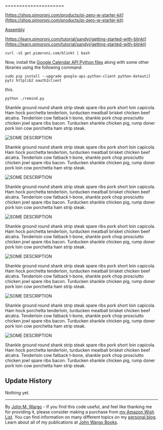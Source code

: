 
=====================

[https://shop.pimoroni.com/products/pi-zero-w-starter-kit](https://shop.pimoroni.com/products/pi-zero-w-starter-kit)

[Assembly](https://learn.pimoroni.com/tutorial/sandyj/pibow-zero-assembly)

[https://learn.pimoroni.com/tutorial/sandyj/getting-started-with-blinkt](https://learn.pimoroni.com/tutorial/sandyj/getting-started-with-blinkt)


	curl -sS get.pimoroni.com/blinkt | bash

Now, install the [Google Calendar API Python files](https://developers.google.com/api-client-library/python/start/installation) along with some other libraries using the following command:

    sudo pip install --upgrade google-api-python-client python-dateutil pytz httplib2 oauth2client

this.

	python ./remind.py


Shankle ground round shank strip steak spare ribs pork short loin capicola. Ham hock porchetta tenderloin, turducken meatball brisket chicken beef alcatra. Tenderloin cow fatback t-bone, shankle pork chop prosciutto chicken jowl spare ribs bacon. Turducken shankle chicken pig, rump doner pork loin cow porchetta ham strip steak.

![SOME DESCRIPTION](screenshots/figure-01.png)

Shankle ground round shank strip steak spare ribs pork short loin capicola. Ham hock porchetta tenderloin, turducken meatball brisket chicken beef alcatra. Tenderloin cow fatback t-bone, shankle pork chop prosciutto chicken jowl spare ribs bacon. Turducken shankle chicken pig, rump doner pork loin cow porchetta ham strip steak.

![SOME DESCRIPTION](screenshots/figure-02.png)

Shankle ground round shank strip steak spare ribs pork short loin capicola. Ham hock porchetta tenderloin, turducken meatball brisket chicken beef alcatra. Tenderloin cow fatback t-bone, shankle pork chop prosciutto chicken jowl spare ribs bacon. Turducken shankle chicken pig, rump doner pork loin cow porchetta ham strip steak.

![SOME DESCRIPTION](screenshots/figure-03.png)

Shankle ground round shank strip steak spare ribs pork short loin capicola. Ham hock porchetta tenderloin, turducken meatball brisket chicken beef alcatra. Tenderloin cow fatback t-bone, shankle pork chop prosciutto chicken jowl spare ribs bacon. Turducken shankle chicken pig, rump doner pork loin cow porchetta ham strip steak.

![SOME DESCRIPTION](screenshots/figure-04.png)

Shankle ground round shank strip steak spare ribs pork short loin capicola. Ham hock porchetta tenderloin, turducken meatball brisket chicken beef alcatra. Tenderloin cow fatback t-bone, shankle pork chop prosciutto chicken jowl spare ribs bacon. Turducken shankle chicken pig, rump doner pork loin cow porchetta ham strip steak.

![SOME DESCRIPTION](screenshots/figure-05.png)

Shankle ground round shank strip steak spare ribs pork short loin capicola. Ham hock porchetta tenderloin, turducken meatball brisket chicken beef alcatra. Tenderloin cow fatback t-bone, shankle pork chop prosciutto chicken jowl spare ribs bacon. Turducken shankle chicken pig, rump doner pork loin cow porchetta ham strip steak.

![SOME DESCRIPTION](screenshots/figure-06.png)

Shankle ground round shank strip steak spare ribs pork short loin capicola. Ham hock porchetta tenderloin, turducken meatball brisket chicken beef alcatra. Tenderloin cow fatback t-bone, shankle pork chop prosciutto chicken jowl spare ribs bacon. Turducken shankle chicken pig, rump doner pork loin cow porchetta ham strip steak.

## Update History

Nothing yet.

***
By [John M. Wargo](http://www.johnwargo.com) - If you find this code useful, and feel like thanking me for providing it, please consider making a purchase from [my Amazon Wish List](https://amzn.com/w/1WI6AAUKPT5P9). You can find information on many different topics on my [personal blog](http://www.johnwargo.com). Learn about all of my publications at [John Wargo Books](http://www.johnwargobooks.com). 